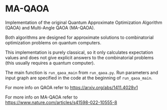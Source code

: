 # MA-QAOA
Implementation of the original Quantum Approximate Optimization Algorithm (QAOA) and Multi-Angle QAOA (MA-QAOA).

Both algorithms are designed for approximate solutions to combinatorial optimization problems on quantum computers. 

This implementation is purely classical, so it only calculates expectation values and does not give explicit answers to the combinatorial problems (this usually requires a quantum computer).

The main function is `run_qaoa_main` from `run_qaoa.py`. Run parameters and input graph are specified in the code at the beginning of `run_qaoa_main`.

For more info on QAOA refer to https://arxiv.org/abs/1411.4028v1

For more info on MA-QAOA refer to https://www.nature.com/articles/s41598-022-10555-8

